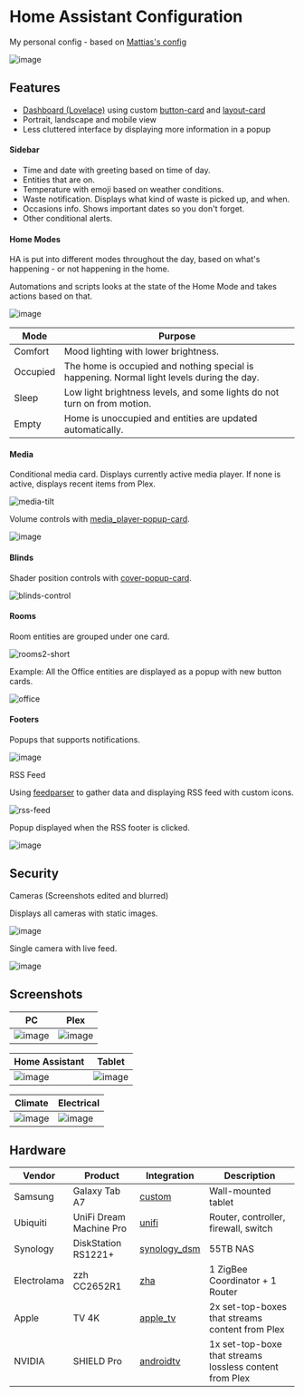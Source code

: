 # Home Assistant Configuration
My personal config - based on [Mattias's config](https://github.com/matt8707/hass-config)


![image](https://user-images.githubusercontent.com/93126880/187745637-cb682c44-f131-493d-945b-cee3a064f1ea.png)


## Features

* [Dashboard (Lovelace)](https://www.home-assistant.io/lovelace/) using custom [button-card](https://github.com/custom-cards/button-card) and [layout-card](https://github.com/thomasloven/lovelace-layout-card)
* Portrait, landscape and mobile view
* Less cluttered interface by displaying more information in a popup

#### Sidebar

* Time and date with greeting based on time of day.
* Entities that are on.
* Temperature with emoji based on weather conditions.
* Waste notification. Displays what kind of waste is picked up, and when.
* Occasions info. Shows important dates so you don't forget.
* Other conditional alerts.

#### Home Modes

HA is put into different modes throughout the day, based on what's happening - or not happening in the home.

Automations and scripts looks at the state of the Home Mode and takes actions based on that.

![image](https://user-images.githubusercontent.com/93126880/187847146-6289ec27-e0dd-427d-bd6e-2243af6035e2.png)

Mode | Purpose
--- | ---
Comfort | Mood lighting with lower brightness.
Occupied | The home is occupied and nothing special is happening. Normal light levels during the day.
Sleep | Low light brightness levels, and some lights do not turn on from motion.
Empty | Home is unoccupied and entities are updated automatically.

#### Media

Conditional media card. Displays currently active media player. If none is active, displays recent items from Plex.

![media-tilt](https://user-images.githubusercontent.com/93126880/187746806-00f313c0-fbc9-4904-882f-1ecf25f144b7.gif)

Volume controls with [media_player-popup-card](https://github.com/DBuit/media_player-popup-card).

![image](https://user-images.githubusercontent.com/93126880/187842555-1fc1cdb0-3374-4ee3-afb8-d8e616404404.png)



#### Blinds

Shader position controls with [cover-popup-card](https://github.com/DBuit/cover-popup-card).

![blinds-control](https://user-images.githubusercontent.com/93126880/187845173-4da0fdb6-bb24-4528-8b2e-3b738a38b60a.gif)


#### Rooms

Room entities are grouped under one card.

![rooms2-short](https://user-images.githubusercontent.com/93126880/187751467-eb873846-452c-4334-acda-2f9a05e6d7ba.gif)

Example: All the Office entities are displayed as a popup with new button cards.

![office](https://user-images.githubusercontent.com/93126880/187751207-17268f49-a907-4b35-93ea-35258e6d93eb.gif)


#### Footers

Popups that supports notifications.

![image](https://user-images.githubusercontent.com/93126880/187744558-fc281be5-af49-4433-976f-ce3af5bd7b0d.png)

RSS Feed

Using [feedparser](https://github.com/custom-components/feedparser) to gather data and displaying RSS feed with custom icons.

![rss-feed](https://user-images.githubusercontent.com/93126880/187744661-00a74549-344d-466e-98e1-6982ed8e24dc.gif)


Popup displayed when the RSS footer is clicked.

![image](https://user-images.githubusercontent.com/93126880/187751839-4a3b5f65-8a5f-4bf8-92eb-0ff0ec3fba01.png)

## Security

Cameras (Screenshots edited and blurred)

Displays all cameras with static images.

![image](https://user-images.githubusercontent.com/93126880/187852782-e32aeb7b-368b-4520-97f1-9728dc9a2a42.png)

Single camera with live feed.

![image](https://user-images.githubusercontent.com/93126880/187852631-e04fad27-f6d2-4a45-aa56-4c44dc55c58a.png)


## Screenshots

| PC | Plex |
| --- | --- |
| ![image](https://user-images.githubusercontent.com/93126880/187849501-16c440c1-dbdb-49c0-ab6a-e8554dbd5d7b.png) | ![image](https://user-images.githubusercontent.com/93126880/187849560-74835322-65e7-49f2-9699-9714372aa02b.png) |

| Home Assistant | Tablet |
| --- | --- |
| ![image](https://user-images.githubusercontent.com/93126880/187849727-56a42be2-40e4-4055-9e51-931e7264fc7c.png) | ![image](https://user-images.githubusercontent.com/93126880/187849789-7001698c-1e5d-4a31-9c44-4f53833ee6f6.png) |

| Climate | Electrical |
| --- | --- |
| ![image](https://user-images.githubusercontent.com/93126880/187849936-98bba209-2aa5-4aef-9640-08688a58970e.png) | ![image](https://user-images.githubusercontent.com/93126880/187849966-bb4b5cdb-bcbb-4b33-bd05-d0225a4c0ba1.png) |

## Hardware

| Vendor | Product | Integration | Description |
|---|---|---|---|
| Samsung | Galaxy Tab A7 | [custom](https://github.com/cgarwood/homeassistant-fullykiosk) | Wall-mounted tablet |
| Ubiquiti | UniFi Dream Machine Pro | [unifi](https://www.home-assistant.io/integrations/unifi/) | Router, controller, firewall, switch |
| Synology | DiskStation RS1221+ | [synology_dsm](https://www.home-assistant.io/integrations/synology_dsm/) | 55TB NAS |
| Electrolama | zzh CC2652R1 | [zha](https://www.home-assistant.io/integrations/zha/) | 1 ZigBee Coordinator + 1 Router |
| Apple | TV 4K | [apple_tv](https://www.home-assistant.io/integrations/apple_tv/) | 2x set-top-boxes that streams content from Plex |
| NVIDIA | SHIELD Pro | [androidtv](https://www.home-assistant.io/integrations/androidtv/) | 1x set-top-boxe that streams lossless content from Plex |
